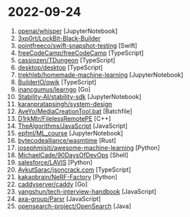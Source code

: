 # 2022-09-24

1. [openai/whisper](https://github.com/openai/whisper "") [JupyterNotebook]
2. [3xp0rt/LockBit-Black-Builder](https://github.com/3xp0rt/LockBit-Black-Builder "") 
3. [pointfreeco/swift-snapshot-testing](https://github.com/pointfreeco/swift-snapshot-testing "📸 Delightful Swift snapshot testing.") [Swift]
4. [freeCodeCamp/freeCodeCamp](https://github.com/freeCodeCamp/freeCodeCamp "freeCodeCamp.org's open-source codebase and curriculum. Learn to code for free.") [TypeScript]
5. [cassiozen/TDungeon](https://github.com/cassiozen/TDungeon "TDungeon is a small adventure game that runs in the Typescript type system") [TypeScript]
6. [desktop/desktop](https://github.com/desktop/desktop "Simple collaboration from your desktop") [TypeScript]
7. [trekhleb/homemade-machine-learning](https://github.com/trekhleb/homemade-machine-learning "🤖 Python examples of popular machine learning algorithms with interactive Jupyter demos and math being explained") [JupyterNotebook]
8. [BuilderIO/qwik](https://github.com/BuilderIO/qwik "The HTML-first framework. Instant apps of any size with ~ 1kb JS") [TypeScript]
9. [inancgumus/learngo](https://github.com/inancgumus/learngo "1000+ Hand-Crafted Go Examples, Exercises, and Quizzes") [Go]
10. [Stability-AI/stability-sdk](https://github.com/Stability-AI/stability-sdk "SDK for interacting with stability.ai APIs (e.g. stable diffusion inference)") [JupyterNotebook]
11. [karanpratapsingh/system-design](https://github.com/karanpratapsingh/system-design "Learn how to design systems at scale and prepare for system design interviews") 
12. [AveYo/MediaCreationTool.bat](https://github.com/AveYo/MediaCreationTool.bat "Universal MCT wrapper script for all Windows 10/11 versions from 1507 to 21H2!") [Batchfile]
13. [D1rkMtr/FilelessRemotePE](https://github.com/D1rkMtr/FilelessRemotePE "Loading Fileless Remote PE from URI to memory with argument passing and ETW patching and NTDLL unhooking and No New Thread technique") [C++]
14. [TheAlgorithms/JavaScript](https://github.com/TheAlgorithms/JavaScript "Algorithms and Data Structures implemented in JavaScript for beginners, following best practices.") [JavaScript]
15. [epfml/ML_course](https://github.com/epfml/ML_course "EPFL Machine Learning Course, Fall 2021") [JupyterNotebook]
16. [bytecodealliance/wasmtime](https://github.com/bytecodealliance/wasmtime "A fast and secure runtime for WebAssembly") [Rust]
17. [josephmisiti/awesome-machine-learning](https://github.com/josephmisiti/awesome-machine-learning "A curated list of awesome Machine Learning frameworks, libraries and software.") [Python]
18. [MichaelCade/90DaysOfDevOps](https://github.com/MichaelCade/90DaysOfDevOps "This repository is my documenting repository for learning the world of DevOps. I started this journey on the 1st January 2022 and I plan to run to March 31st for a complete 90-day romp on spending an hour a day including weekends to get a foundational knowledge across a lot of different areas that make up DevOps.") [Shell]
19. [salesforce/LAVIS](https://github.com/salesforce/LAVIS "LAVIS - A One-stop Library for Language-Vision Intelligence") [Python]
20. [AykutSarac/jsoncrack.com](https://github.com/AykutSarac/jsoncrack.com "🔮 Seamlessly visualize your JSON data instantly into graphs; paste, import or fetch!") [TypeScript]
21. [kakaobrain/NeRF-Factory](https://github.com/kakaobrain/NeRF-Factory "An awesome PyTorch NeRF library") [Python]
22. [caddyserver/caddy](https://github.com/caddyserver/caddy "Fast and extensible multi-platform HTTP/3 web server with automatic HTTPS") [Go]
23. [yangshun/tech-interview-handbook](https://github.com/yangshun/tech-interview-handbook "💯 Curated coding interview preparation materials for busy software engineers") [JavaScript]
24. [axa-group/Parsr](https://github.com/axa-group/Parsr "Transforms PDF, Documents and Images into Enriched Structured Data") [JavaScript]
25. [opensearch-project/OpenSearch](https://github.com/opensearch-project/OpenSearch "🔎 Open source distributed and RESTful search engine.") [Java]
